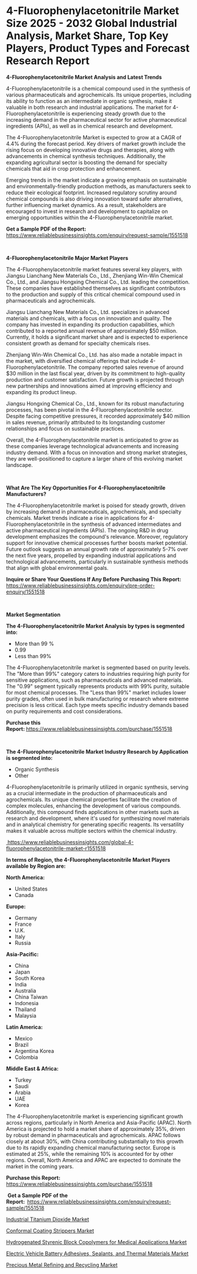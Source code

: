<p><h1>4-Fluorophenylacetonitrile Market Size 2025 - 2032 Global Industrial Analysis, Market Share, Top Key Players, Product Types and Forecast Research Report</h1></p><p><strong>4-Fluorophenylacetonitrile Market Analysis and Latest Trends</strong></p>
<p><p>4-Fluorophenylacetonitrile is a chemical compound used in the synthesis of various pharmaceuticals and agrochemicals. Its unique properties, including its ability to function as an intermediate in organic synthesis, make it valuable in both research and industrial applications. The market for 4-Fluorophenylacetonitrile is experiencing steady growth due to the increasing demand in the pharmaceutical sector for active pharmaceutical ingredients (APIs), as well as in chemical research and development.</p><p>The 4-Fluorophenylacetonitrile Market is expected to grow at a CAGR of 4.4% during the forecast period. Key drivers of market growth include the rising focus on developing innovative drugs and therapies, along with advancements in chemical synthesis techniques. Additionally, the expanding agricultural sector is boosting the demand for specialty chemicals that aid in crop protection and enhancement.</p><p>Emerging trends in the market indicate a growing emphasis on sustainable and environmentally-friendly production methods, as manufacturers seek to reduce their ecological footprint. Increased regulatory scrutiny around chemical compounds is also driving innovation toward safer alternatives, further influencing market dynamics. As a result, stakeholders are encouraged to invest in research and development to capitalize on emerging opportunities within the 4-Fluorophenylacetonitrile market.</p></p>
<p><strong>Get a Sample PDF of the Report:&nbsp;</strong> <a href="https://www.reliablebusinessinsights.com/enquiry/request-sample/1551518?utm_campaign=1121&utm_medium=2&utm_source=Github&utm_content=ia&utm_term=02042025&utm_id=4-fluorophenylacetonitrile">https://www.reliablebusinessinsights.com/enquiry/request-sample/1551518</a></p>
<p>&nbsp;</p>
<p><strong>4-Fluorophenylacetonitrile Major Market Players</strong></p>
<p><p>The 4-Fluorophenylacetonitrile market features several key players, with Jiangsu Lianchang New Materials Co., Ltd., Zhenjiang Win-Win Chemical Co., Ltd., and Jiangsu Hongxing Chemical Co., Ltd. leading the competition. These companies have established themselves as significant contributors to the production and supply of this critical chemical compound used in pharmaceuticals and agrochemicals.</p><p>Jiangsu Lianchang New Materials Co., Ltd. specializes in advanced materials and chemicals, with a focus on innovation and quality. The company has invested in expanding its production capabilities, which contributed to a reported annual revenue of approximately $50 million. Currently, it holds a significant market share and is expected to experience consistent growth as demand for specialty chemicals rises.</p><p>Zhenjiang Win-Win Chemical Co., Ltd. has also made a notable impact in the market, with diversified chemical offerings that include 4-Fluorophenylacetonitrile. The company reported sales revenue of around $30 million in the last fiscal year, driven by its commitment to high-quality production and customer satisfaction. Future growth is projected through new partnerships and innovations aimed at improving efficiency and expanding its product lineup.</p><p>Jiangsu Hongxing Chemical Co., Ltd., known for its robust manufacturing processes, has been pivotal in the 4-Fluorophenylacetonitrile sector. Despite facing competitive pressures, it recorded approximately $40 million in sales revenue, primarily attributed to its longstanding customer relationships and focus on sustainable practices.</p><p>Overall, the 4-Fluorophenylacetonitrile market is anticipated to grow as these companies leverage technological advancements and increasing industry demand. With a focus on innovation and strong market strategies, they are well-positioned to capture a larger share of this evolving market landscape.</p></p>
<p>&nbsp;</p>
<p><strong>What Are The Key Opportunities For 4-Fluorophenylacetonitrile Manufacturers?</strong></p>
<p><p>The 4-Fluorophenylacetonitrile market is poised for steady growth, driven by increasing demand in pharmaceuticals, agrochemicals, and specialty chemicals. Market trends indicate a rise in applications for 4-Fluorophenylacetonitrile in the synthesis of advanced intermediates and active pharmaceutical ingredients (APIs). The ongoing R&D in drug development emphasizes the compound's relevance. Moreover, regulatory support for innovative chemical processes further boosts market potential. Future outlook suggests an annual growth rate of approximately 5-7% over the next five years, propelled by expanding industrial applications and technological advancements, particularly in sustainable synthesis methods that align with global environmental goals.</p></p>
<p><strong>Inquire or Share Your Questions If Any Before Purchasing This Report:</strong> <a href="https://www.reliablebusinessinsights.com/enquiry/pre-order-enquiry/1551518?utm_campaign=1121&utm_medium=2&utm_source=Github&utm_content=ia&utm_term=02042025&utm_id=4-fluorophenylacetonitrile">https://www.reliablebusinessinsights.com/enquiry/pre-order-enquiry/1551518</a></p>
<p>&nbsp;</p>
<p><strong>Market Segmentation</strong></p>
<p><strong>The 4-Fluorophenylacetonitrile Market Analysis by types is segmented into:</strong></p>
<p><ul><li>More than 99 %</li><li>0.99</li><li>Less than 99%</li></ul></p>
<p><p>The 4-Fluorophenylacetonitrile market is segmented based on purity levels. The "More than 99%" category caters to industries requiring high purity for sensitive applications, such as pharmaceuticals and advanced materials. The "0.99" segment typically represents products with 99% purity, suitable for most chemical processes. The "Less than 99%" market includes lower purity grades, often used in bulk manufacturing or research where extreme precision is less critical. Each type meets specific industry demands based on purity requirements and cost considerations.</p></p>
<p><strong>Purchase this Report:&nbsp;</strong><a href="https://www.reliablebusinessinsights.com/purchase/1551518?utm_campaign=1121&utm_medium=2&utm_source=Github&utm_content=ia&utm_term=02042025&utm_id=4-fluorophenylacetonitrile">https://www.reliablebusinessinsights.com/purchase/1551518</a></p>
<p>&nbsp;</p>
<p><strong>The 4-Fluorophenylacetonitrile Market Industry Research by Application is segmented into:</strong></p>
<p><ul><li>Organic Synthesis</li><li>Other</li></ul></p>
<p><p>4-Fluorophenylacetonitrile is primarily utilized in organic synthesis, serving as a crucial intermediate in the production of pharmaceuticals and agrochemicals. Its unique chemical properties facilitate the creation of complex molecules, enhancing the development of various compounds. Additionally, this compound finds applications in other markets such as research and development, where it's used for synthesizing novel materials and in analytical chemistry for generating specific reagents. Its versatility makes it valuable across multiple sectors within the chemical industry.</p></p>
<p><a href="https://www.reliablebusinessinsights.com/global-4-fluorophenylacetonitrile-market-r1551518?utm_campaign=1121&utm_medium=2&utm_source=Github&utm_content=ia&utm_term=02042025&utm_id=4-fluorophenylacetonitrile">&nbsp;https://www.reliablebusinessinsights.com/global-4-fluorophenylacetonitrile-market-r1551518</a></p>
<p><strong>In terms of Region, the 4-Fluorophenylacetonitrile Market Players available by Region are:</strong></p>
<p>
    <p> <strong> North America: </strong>
        <ul>
            <li>United States</li>
            <li>Canada</li>
        </ul>
        </p> 
    <p> <strong> Europe: </strong>
        <ul>
            <li>Germany</li>
            <li>France</li>
            <li>U.K.</li>
            <li>Italy</li>
            <li>Russia</li>
        </ul>
        </p> 
    <p> <strong> Asia-Pacific: </strong>
        <ul>
            <li>China</li>
            <li>Japan</li>
            <li>South Korea</li>
            <li>India</li>
            <li>Australia</li>
            <li>China Taiwan</li>
            <li>Indonesia</li>
            <li>Thailand</li>
            <li>Malaysia</li>
        </ul>
        </p> 
    <p> <strong> Latin America: </strong>
        <ul>
            <li>Mexico</li>
            <li>Brazil</li>
            <li>Argentina Korea</li>
            <li>Colombia</li>
        </ul>
        </p> 
    <p> <strong> Middle East & Africa: </strong>
        <ul>
            <li>Turkey</li>
            <li>Saudi</li>
            <li>Arabia</li>
            <li>UAE</li>
            <li>Korea</li>
        </ul>
    </p>
    </p>
<p><p>The 4-Fluorophenylacetonitrile market is experiencing significant growth across regions, particularly in North America and Asia-Pacific (APAC). North America is projected to hold a market share of approximately 35%, driven by robust demand in pharmaceuticals and agrochemicals. APAC follows closely at about 30%, with China contributing substantially to this growth due to its rapidly expanding chemical manufacturing sector. Europe is estimated at 25%, while the remaining 10% is accounted for by other regions. Overall, North America and APAC are expected to dominate the market in the coming years.</p></p>
<p><strong>Purchase this Report: </strong><a href="https://www.reliablebusinessinsights.com/purchase/1551518?utm_campaign=1121&utm_medium=2&utm_source=Github&utm_content=ia&utm_term=02042025&utm_id=4-fluorophenylacetonitrile">https://www.reliablebusinessinsights.com/purchase/1551518</a></p>
<p>&nbsp;<strong>Get a Sample PDF of the Report:&nbsp;&nbsp;</strong><a href="https://www.reliablebusinessinsights.com/enquiry/request-sample/1551518?utm_campaign=1121&utm_medium=2&utm_source=Github&utm_content=ia&utm_term=02042025&utm_id=4-fluorophenylacetonitrile">https://www.reliablebusinessinsights.com/enquiry/request-sample/1551518</a></p>
<p><strong></strong></p>
<p><p><a href="https://github.com/mateyappiazo/Market-Research-Report-List-1/blob/main/industrial-titanium-dioxide-market.md?utm_campaign=1121&utm_medium=2&utm_source=Github&utm_content=ia&utm_term=02042025&utm_id=4-fluorophenylacetonitrile">Industrial Titanium Dioxide Market</a></p><p><a href="https://github.com/signallaikun/Market-Research-Report-List-1/blob/main/conformal-coating-strippers-market.md?utm_campaign=1121&utm_medium=2&utm_source=Github&utm_content=ia&utm_term=02042025&utm_id=4-fluorophenylacetonitrile">Conformal Coating Strippers Market</a></p><p><a href="https://github.com/celpabembes/Market-Research-Report-List-1/blob/main/hydrogenated-styrenic-block-copolymers-for-medical-applications-market.md?utm_campaign=1121&utm_medium=2&utm_source=Github&utm_content=ia&utm_term=02042025&utm_id=4-fluorophenylacetonitrile">Hydrogenated Styrenic Block Copolymers for Medical Applications Market</a></p><p><a href="https://github.com/shefikagbons/Market-Research-Report-List-1/blob/main/electric-vehicle-battery-adhesives-sealants-and-thermal-materials-market.md?utm_campaign=1121&utm_medium=2&utm_source=Github&utm_content=ia&utm_term=02042025&utm_id=4-fluorophenylacetonitrile">Electric Vehicle Battery Adhesives, Sealants, and Thermal Materials Market</a></p><p><a href="https://github.com/gunbybeahmg1/Market-Research-Report-List-1/blob/main/precious-metal-refining-and-recycling-market.md?utm_campaign=1121&utm_medium=2&utm_source=Github&utm_content=ia&utm_term=02042025&utm_id=4-fluorophenylacetonitrile">Precious Metal Refining and Recycling Market</a></p></p>